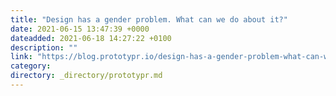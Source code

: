 ```yaml
---
title: "Design has a gender problem. What can we do about it?"
date: 2021-06-15 13:47:39 +0000
dateadded: 2021-06-18 14:27:22 +0100
description: ""
link: "https://blog.prototypr.io/design-has-a-gender-problem-what-can-we-do-about-it-ca7cb2f6766f?source=rss----eb297ea1161a---4"
category:
directory: _directory/prototypr.md
---
```

